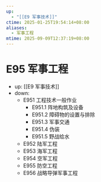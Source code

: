 ```yaml
---
up:
  - "[[E9 军事技术]]"
ctime: 2025-01-25T19:54:14+08:00
aliases:
  - 军事工程
mtime: 2025-09-09T12:37:19+08:00
---
```


# E95 军事工程

- up: [[E9 军事技术]]
- down:	
	- E951 工程技术一般作业
		- E951.1 阵地构筑及设备
		- E951.2 障碍物的设置与排除
		- E951.3 军事交通
		- E951.4 伪装
		- E951.5 野战给水
	- E952 陆军工程
	- E953 海军工程
	- E954 空军工程
	- E955 防空工程
	- E956 战略导弹军事工程
	
